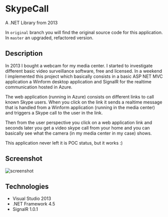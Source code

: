 # SkypeCall

A .NET Library from 2013

In `original` branch you will find the original source code for this application. In `master` an upgraded, refactored version.

## Description

In 2013 I bought a webcam for my media center. I started to investigate different basic video surveillance software, free and licensed. In a weekend I implemented this project which basically consists in a basic ASP NET MVC application a Winform desktop application and SignalR for the realtime communication hosted in Azure.

The web application (running in Azure) consists on different links to call known Skype users. When you click on the link it sends a realtime message that is handled from a Winform application (running in the media center) and triggers a Skype call to the user in the link. 

Then from the user perspective you click on a web application link and seconds later you get a video skype call from your home and you can basically see what the camera (in my media center in my case) shows.

This application never left it is POC status, but it works :)

## Screenshot

![screenshot](https://raw.githubusercontent.com/mamcer/skype-call/master/doc/screenshot.png)

## Technologies

- Visual Studio 2013
- .NET Framework 4.5
- SignalR 1.0.1